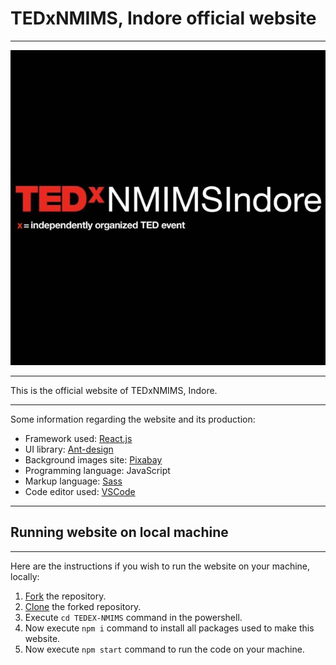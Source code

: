# TEDxNMIMS, Indore official website

---

![TEDx logo](%PUBLIC%/../public/images/tedNMIMSBg.jpg)

---

This is the official website of TEDxNMIMS, Indore.

---

Some information regarding the website and its production:

- Framework used: [React.js](https://reactjs.org)
- UI library: [Ant-design](https://ant.design/)
- Background images site: [Pixabay](https://pixabay.com/)
- Programming language: JavaScript
- Markup language: [Sass](https://sass-lang.com/)
- Code editor used: [VSCode](https://code.visualstudio.com/)

---

## Running website on local machine

---

Here are the instructions if you wish to run the website on your machine, locally:

1. [Fork](https://docs.github.com/en/get-started/quickstart/fork-a-repo) the repository.
2. [Clone](https://docs.github.com/en/repositories/creating-and-managing-repositories/cloning-a-repository) the forked repository.
3. Execute `cd TEDEX-NMIMS` command in the powershell.
4. Now execute `npm i` command to install all packages used to make this website.
5. Now execute `npm start` command to run the code on your machine.